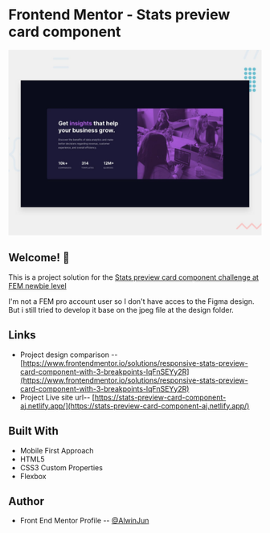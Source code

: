 # Frontend Mentor - Stats preview card component

![Design preview for the Stats preview card component coding challenge](./design/desktop-preview.jpg)

## Welcome! 👋

This is a project solution for the [Stats preview card component challenge at FEM newbie level](https://www.frontendmentor.io/challenges/stats-preview-card-component-8JqbgoU62)

I'm not a FEM pro account user so I don't have acces to the Figma design. But i still tried to develop it base on the jpeg file at the design folder.

## Links

- Project design comparison -- [https://www.frontendmentor.io/solutions/responsive-stats-preview-card-component-with-3-breakpoints-lqFnSEYy2R](https://www.frontendmentor.io/solutions/responsive-stats-preview-card-component-with-3-breakpoints-lqFnSEYy2R)
- Project Live site url-- [https://stats-preview-card-component-aj.netlify.app/](https://stats-preview-card-component-aj.netlify.app/)

## Built With

- Mobile First Approach
- HTML5
- CSS3 Custom Properties
- Flexbox

## Author

- Front End Mentor Profile -- [@AlwinJun](https://www.frontendmentor.io/profile/AlwinJun)

